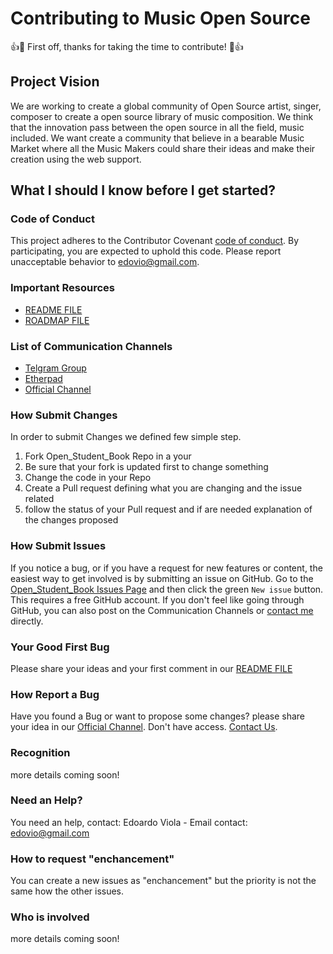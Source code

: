 # Contributing to Music Open Source

👍🎉 First off, thanks for taking the time to contribute! 🎉👍

## Project Vision

We are working to create a global community of Open Source artist, singer, composer to create a open
source library of music composition. We think that the innovation pass between the open source in all the field, music included.
We want create a community that believe in a bearable Music Market where all the Music Makers could share their ideas and make their
creation using the web support.

## What I should I know before I get started?

### Code of Conduct

This project adheres to the Contributor Covenant [code of conduct](https://github.com/edovio/Open_Student_Book/blob/master/CODE_OF_CONDUCT.md). By participating, you are expected to uphold this code. 
Please report unacceptable behavior to [edovio@gmail.com](mailto:edovio@gmail.com).

### Important Resources

* [README FILE](https://github.com/edovio/OpenStudentBook/blob/master/README.md)
* [ROADMAP FILE](https://github.com/edovio/OpenStudentBook/blob/master/ROADMAP.md)

### List of Communication Channels

* [Telgram Group](https://telegram.me/joinchat/B1cgtAocfekH_IHdviePDA)
* [Etherpad](https://public.etherpad-mozilla.org/p/PlaybookUniversitario)
* [Official Channel](https://chat.mozillaitalia.org/channel/openstudentbook)

### How Submit Changes

In order to submit Changes we defined few simple step.
1. Fork Open_Student_Book Repo in a your
2. Be sure that your fork is updated first to change something
3. Change the code in your Repo
4. Create a Pull request defining what you are changing and the issue related
5. follow the status of your Pull request and if are needed explanation of the changes proposed

### How Submit Issues
If you notice a bug, or if you have a request for new features or content, the easiest way to get involved is by submitting an issue on GitHub. Go to the [Open_Student_Book Issues Page](https://github.com/edovio/Open_Student_Book/issues) and then click the green `New issue` button. This requires a free GitHub account. If you don't feel like going through GitHub, you can also post on the Communication Channels or [contact me](mailto:edovio@gmail.com) directly.

### Your Good First Bug
Please share your ideas and your first comment in our [README FILE](https://github.com/edovio/OpenStudentBook/blob/master/README.md)

### How Report a Bug
Have you found a Bug or want to propose some changes? please share your idea in our [Official Channel](https://chat.mozillaitalia.org/channel/openstudentbook). Don't have access. [Contact Us](edovio@gmail.com).

### Recognition
more details coming soon!

### Need an Help?
You need an help, contact: Edoardo Viola - Email contact: edovio@gmail.com

### How to request "enchancement"
You can create a new issues as "enchancement" but the priority is not the same how the other issues.

### Who is involved
more details coming soon!
